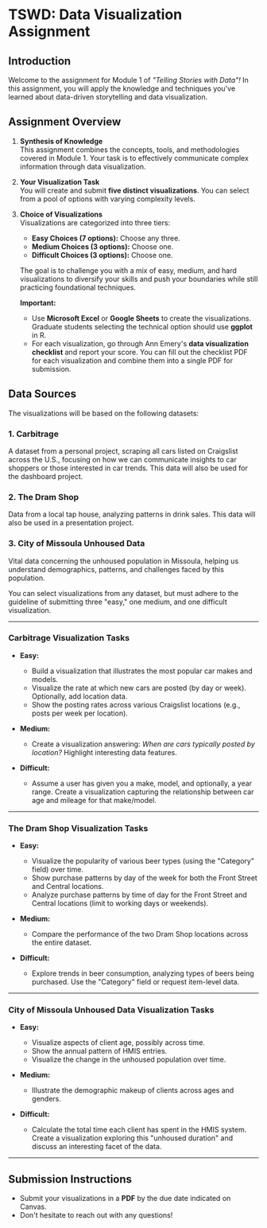 # TSWD: Data Visualization Assignment

## Introduction
Welcome to the assignment for Module 1 of _"Telling Stories with Data"!_ In this assignment, you will apply the knowledge and techniques you've learned about data-driven storytelling and data visualization.

## Assignment Overview
1. **Synthesis of Knowledge**  
   This assignment combines the concepts, tools, and methodologies covered in Module 1. Your task is to effectively communicate complex information through data visualization.

2. **Your Visualization Task**  
   You will create and submit **five distinct visualizations**. You can select from a pool of options with varying complexity levels.

3. **Choice of Visualizations**  
   Visualizations are categorized into three tiers:
   - **Easy Choices (7 options):** Choose any three.
   - **Medium Choices (3 options):** Choose one.
   - **Difficult Choices (3 options):** Choose one.

   The goal is to challenge you with a mix of easy, medium, and hard visualizations to diversify your skills and push your boundaries while still practicing foundational techniques.

   **Important:**  
   - Use **Microsoft Excel** or **Google Sheets** to create the visualizations. Graduate students selecting the technical option should use **ggplot** in R.  
   - For each visualization, go through Ann Emery's **data visualization checklist** and report your score. You can fill out the checklist PDF for each visualization and combine them into a single PDF for submission.

## Data Sources
The visualizations will be based on the following datasets:

### 1. Carbitrage  
A dataset from a personal project, scraping all cars listed on Craigslist across the U.S., focusing on how we can communicate insights to car shoppers or those interested in car trends. This data will also be used for the dashboard project.

### 2. The Dram Shop  
Data from a local tap house, analyzing patterns in drink sales. This data will also be used in a presentation project.

### 3. City of Missoula Unhoused Data  
Vital data concerning the unhoused population in Missoula, helping us understand demographics, patterns, and challenges faced by this population.

You can select visualizations from any dataset, but must adhere to the guideline of submitting three "easy," one medium, and one difficult visualization.

---

### Carbitrage Visualization Tasks

- **Easy:**
  - Build a visualization that illustrates the most popular car makes and models.
  - Visualize the rate at which new cars are posted (by day or week). Optionally, add location data.
  - Show the posting rates across various Craigslist locations (e.g., posts per week per location).
  
- **Medium:**
  - Create a visualization answering: _When are cars typically posted by location?_ Highlight interesting data features.
  
- **Difficult:**
  - Assume a user has given you a make, model, and optionally, a year range. Create a visualization capturing the relationship between car age and mileage for that make/model.

---

### The Dram Shop Visualization Tasks

- **Easy:**
  - Visualize the popularity of various beer types (using the "Category" field) over time.
  - Show purchase patterns by day of the week for both the Front Street and Central locations.
  - Analyze purchase patterns by time of day for the Front Street and Central locations (limit to working days or weekends).
  
- **Medium:**
  - Compare the performance of the two Dram Shop locations across the entire dataset.

- **Difficult:**
  - Explore trends in beer consumption, analyzing types of beers being purchased. Use the "Category" field or request item-level data.

---

### City of Missoula Unhoused Data Visualization Tasks

- **Easy:**
  - Visualize aspects of client age, possibly across time.
  - Show the annual pattern of HMIS entries.
  - Visualize the change in the unhoused population over time.
  
- **Medium:**
  - Illustrate the demographic makeup of clients across ages and genders.
  
- **Difficult:**
  - Calculate the total time each client has spent in the HMIS system. Create a visualization exploring this "unhoused duration" and discuss an interesting facet of the data.

---

## Submission Instructions
- Submit your visualizations in a **PDF** by the due date indicated on Canvas.
- Don't hesitate to reach out with any questions!
